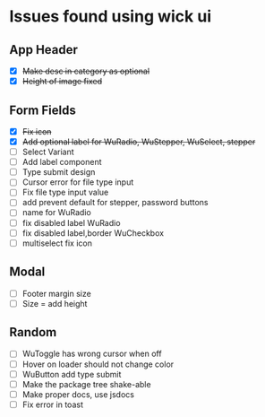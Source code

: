 # Issues found using wick ui

## App Header

- [x] ~~Make desc in category as optional~~
- [x] ~~Height of image fixed~~

## Form Fields

- [x] ~~Fix icon~~
- [x] ~~Add optional label for WuRadio, WuStepper, WuSelect, stepper~~
- [ ] Select Variant
- [ ] Add label component
- [ ] Type submit design
- [ ] Cursor error for file type input
- [ ] Fix file type input value
- [ ] add prevent default for stepper, password buttons
- [ ] name for WuRadio
- [ ] fix disabled label WuRadio
- [ ] fix disabled label,border WuCheckbox
- [ ] multiselect fix icon

## Modal

- [ ] Footer margin size
- [ ] Size = add height

## Random

- [ ] WuToggle has wrong cursor when off
- [ ] Hover on loader should not change color
- [ ] WuButton add type submit
- [ ] Make the package tree shake-able
- [ ] Make proper docs, use jsdocs
- [ ] Fix error in toast
